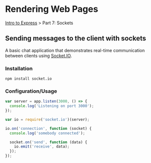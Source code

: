 # Rendering Web Pages
[Intro to Express](https://github.com/Cynicollision/express-demo) > Part 7: Sockets

## Sending messages to the client with sockets
A basic chat application that demonstrates real-time communication between clients using [Socket.IO](https://socket.io). 

### Installation
```
npm install socket.io
````

### Configuration/Usage
```javascript
var server = app.listen(3000, () => {
  console.log('Listening on port 3000');
});

var io = require('socket.io')(server);

io.on('connection', function (socket) {
  console.log('somebody connected');

  socket.on('send', function (data) {
    io.emit('receive', data);
  });
});
```